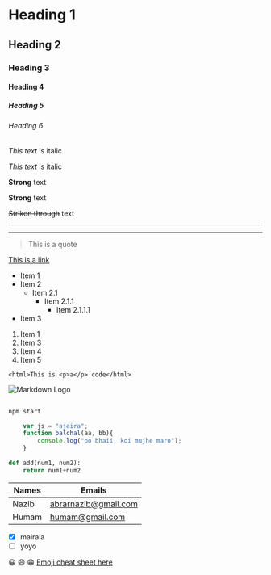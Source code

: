 <!-- Headings -->

# Heading 1

## Heading 2

### Heading 3

#### Heading 4

##### Heading 5

###### Heading 6

<!-- Italic -->

_This text_ is italic

_This text_ is italic

<!-- Strong -->
__Strong__ text

**Strong** text

<!-- Strikethrough -->
~~Striken through~~ text

<!-- Horizontal seperator -->

---

___

<!-- Blockquotes -->
> This is a quote

<!-- Links -->
[This is a link](https://github.com/abrar-nazib/notes "Title for the link")
<!-- Lists -->
* Item 1
* Item 2
  * Item 2.1
    * Item 2.1.1
      * Item 2.1.1.1
* Item 3

<!-- Ordered List -->
1. Item 1
1. Item 3
1. Item 4
1. Item 5
 
 <!-- Inline code Block -->
`<html>This is <p>a</p> code</html>`

<!-- Images -->

![Markdown Logo](https://miro.medium.com/max/1200/1*mk1-6aYaf_Bes1E3Imhc0A.jpeg)

<!-- Github Markdowns -->

<!-- Code Blocks -->

```bash

npm start

```

```Javascript
    var js = "ajaira";
    function balchal(aa, bb){
        console.log("oo bhaii, koi mujhe maro");
    }
```

```Python
def add(num1, num2):
    return num1+num2
```
<!-- Tables -->

| Names | Emails               |
| ----- | -------------------- |
| Nazib | abrarnazib@gmail.com |
| Humam | humam@gmail.com      |

<!-- Task List -->
* [x] mairala
* [ ] yoyo

<!-- emoji -->

:grinning:
:smile:
:grin:
[Emoji cheat sheet here](https://github.com/ikatyang/emoji-cheat-sheet/blob/master/README.md)
